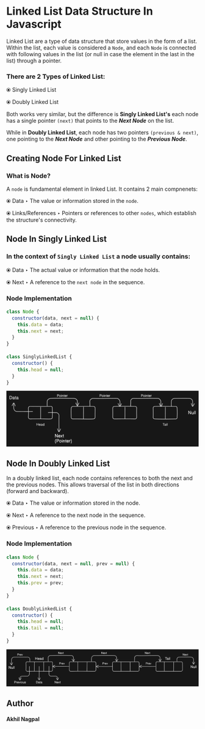 # Linked List Data Structure In Javascript

Linked List are a type of data structure that store values in the form of a list. Within the list, each value is considered a `Node`, and each `Node` is connected with following values in the list (or null in case the element in the last in the list) through a pointer.

### There are 2 Types of Linked List:

&#10687; Singly Linked List

&#10687; Doubly Linked List

Both works very similar, but the difference is **Singly Linked List's** each node has a single pointer `(next)` that points to the _**Next Node**_ on the list.

While in **Doubly Linked List**, each node has two pointers `(previous & next)`, one pointing to the _**Next Node**_ and other pointing to the _**Previous Node**_.

## Creating Node For Linked List

### What is Node?

A `node` is fundamental element in linked List. It contains 2 main compnenets:

&#10687; Data &#8227; The value or information stored in the `node`.

&#10687; Links/References &#8227; Pointers or references to other `nodes`, which establish the structure's connectivity.

## Node In Singly Linked List

### In the context of `Singly Linked List` a node usually contains:

&#10687; Data &#8227; The actual value or information that the node holds.

&#10687; Next &#8227; A reference to the `next node` in the sequence.

### Node Implementation

```javascript
class Node {
  constructor(data, next = null) {
    this.data = data;
    this.next = next;
  }
}

class SinglyLinkedList {
  constructor() {
    this.head = null;
  }
}
```

![Screenshot Singly Linked List](../assets/Singly%20Linked%20List.png)

## Node In Doubly Linked List

In a doubly linked list, each node contains references to both the next and the previous nodes. This allows traversal of the list in both directions (forward and backward).

&#10687; Data &#8227; The value or information stored in the node.

&#10687; Next &#8227; A reference to the next node in the sequence.

&#10687; Previous &#8227; A reference to the previous node in the sequence.

### Node Implementation

```javascript
class Node {
  constructor(data, next = null, prev = null) {
    this.data = data;
    this.next = next;
    this.prev = prev;
  }
}

class DoublyLinkedList {
  constructor() {
    this.head = null;
    this.tail = null;
  }
}
```

![Screenshot Doubly Linked List](../assets/Doubly%20Linked%20List.png)

## Author

#### Akhil Nagpal
